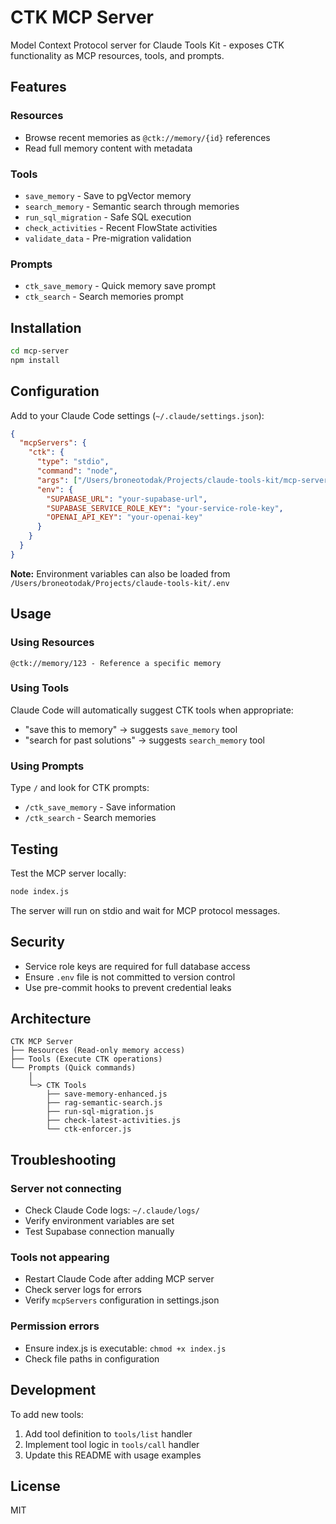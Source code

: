 # CTK MCP Server

Model Context Protocol server for Claude Tools Kit - exposes CTK functionality as MCP resources, tools, and prompts.

## Features

### Resources
- Browse recent memories as `@ctk://memory/{id}` references
- Read full memory content with metadata

### Tools
- `save_memory` - Save to pgVector memory
- `search_memory` - Semantic search through memories
- `run_sql_migration` - Safe SQL execution
- `check_activities` - Recent FlowState activities
- `validate_data` - Pre-migration validation

### Prompts
- `ctk_save_memory` - Quick memory save prompt
- `ctk_search` - Search memories prompt

## Installation

```bash
cd mcp-server
npm install
```

## Configuration

Add to your Claude Code settings (`~/.claude/settings.json`):

```json
{
  "mcpServers": {
    "ctk": {
      "type": "stdio",
      "command": "node",
      "args": ["/Users/broneotodak/Projects/claude-tools-kit/mcp-server/index.js"],
      "env": {
        "SUPABASE_URL": "your-supabase-url",
        "SUPABASE_SERVICE_ROLE_KEY": "your-service-role-key",
        "OPENAI_API_KEY": "your-openai-key"
      }
    }
  }
}
```

**Note:** Environment variables can also be loaded from `/Users/broneotodak/Projects/claude-tools-kit/.env`

## Usage

### Using Resources

```
@ctk://memory/123 - Reference a specific memory
```

### Using Tools

Claude Code will automatically suggest CTK tools when appropriate:
- "save this to memory" → suggests `save_memory` tool
- "search for past solutions" → suggests `search_memory` tool

### Using Prompts

Type `/` and look for CTK prompts:
- `/ctk_save_memory` - Save information
- `/ctk_search` - Search memories

## Testing

Test the MCP server locally:

```bash
node index.js
```

The server will run on stdio and wait for MCP protocol messages.

## Security

- Service role keys are required for full database access
- Ensure `.env` file is not committed to version control
- Use pre-commit hooks to prevent credential leaks

## Architecture

```
CTK MCP Server
├── Resources (Read-only memory access)
├── Tools (Execute CTK operations)
└── Prompts (Quick commands)
    │
    └─> CTK Tools
        ├── save-memory-enhanced.js
        ├── rag-semantic-search.js
        ├── run-sql-migration.js
        ├── check-latest-activities.js
        └── ctk-enforcer.js
```

## Troubleshooting

### Server not connecting
- Check Claude Code logs: `~/.claude/logs/`
- Verify environment variables are set
- Test Supabase connection manually

### Tools not appearing
- Restart Claude Code after adding MCP server
- Check server logs for errors
- Verify `mcpServers` configuration in settings.json

### Permission errors
- Ensure index.js is executable: `chmod +x index.js`
- Check file paths in configuration

## Development

To add new tools:

1. Add tool definition to `tools/list` handler
2. Implement tool logic in `tools/call` handler
3. Update this README with usage examples

## License

MIT
